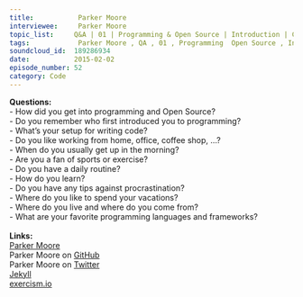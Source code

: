 ```yaml
--- 
title:           Parker Moore 
interviewee:     Parker Moore 
topic_list:     Q&A | 01 | Programming & Open Source | Introduction | Coding setup | Routine | Learning & stumbling | Frameworks & Languages | Procrastination | Hiking
tags:            Parker Moore , QA , 01 , Programming  Open Source , Introduction , Coding setup , Routine , Learning  stumbling , Frameworks  Languages , Procrastination , Hiking
soundcloud_id:  189286934
date:           2015-02-02
episode_number: 52
category: Code
---
```


<p class="show_notes_display"><b>Questions:</b><br>- How did you get into programming and Open Source?<br>- Do you remember who first introduced you to programming?<br>- What’s your setup for writing code?<br>- Do you like working from home, office, coffee shop, …?<br>- When do you usually get up in the morning?<br>- Are you a fan of sports or exercise?<br>- Do you have a daily routine?<br>- How do you learn?<br>- Do you have any tips against procrastination?<br>- Where do you like to spend your vacations?<br>- Where do you live and where do you come from?<br>- What are your favorite programming languages and frameworks?<br><br><b>Links:</b><br><a rel="nofollow" target="_blank" href="https://byparker.com/">Parker Moore</a><br>Parker Moore on <a rel="nofollow" target="_blank" href="https://github.com/parkr">GitHub</a><br>Parker Moore on <a rel="nofollow" target="_blank" href="https://twitter.com/parkr">Twitter</a><br><a rel="nofollow" target="_blank" href="http://jekyllrb.com/">Jekyll</a><br><a rel="nofollow" target="_blank" href="http://exercism.io/">exercism.io</a><br><br></p>
